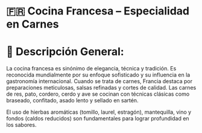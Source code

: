 # 🇫🇷 Cocina Francesa – Especialidad en Carnes

# 🧈 Descripción General:
La cocina francesa es sinónimo de elegancia, técnica y tradición. Es reconocida mundialmente por su enfoque sofisticado y su influencia en la gastronomía internacional.
Cuando se trata de carnes, Francia destaca por preparaciones meticulosas, salsas refinadas y cortes de calidad. Las carnes de res, pato, cordero, cerdo y ave se cocinan con técnicas clásicas como braseado, confitado, asado lento y sellado en sartén.

El uso de hierbas aromáticas (tomillo, laurel, estragón), mantequilla, vino y fondos (caldos reducidos) son fundamentales para lograr profundidad en los sabores.